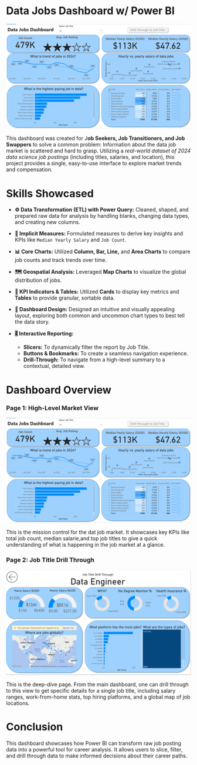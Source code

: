 # Data Jobs Dashboard w/ Power BI

![Dashboard page 1](/Images/project1,%20page1.png)

This dashboard was created for J**ob Seekers, Job Transitioners, and Job Swappers** to solve a common problem: Information about the data job market is scattered and hard to grasp. Utilizing a *real-world dataset of 2024 data science job postings* (including titles, salaries, and location), this project provides a single, easy-to-use interface to explore market trends and compensation.

# Skills Showcased

- **⚙️ Data Transformation (ETL) with Power Query:** Cleaned, shaped, and prepared raw data for analysis by handling blanks, changing data types, and creating new columns.

- **🧮 Implicit Measures:** Formulated measures to
derive key insights and KPIs like `Median Yearly Salary` and `Job Count`.

- **📊 Core Charts:** Utilized **Column, Bar, Line,** and **Area Charts** to compare job counts and track trends over time.

- **🗺️ Geospatial Analysis:** Leveraged **Map
Charts** to visualize the global distribution of jobs.

- **🔢 KPI Indicators & Tables:** Utilized **Cards** to display key metrics and **Tables** to provide granular, sortable data.

- **🎨 Dashboard Design:** Designed an intuitive and
visually appealing layout, exploring both common and uncommon chart types to best tell the data story.

- **🎚️ Interactive Reporting:**
    - **Slicers:** To dynamically filter the report by Job Title.
    - **Buttons & Bookmarks:** To create a seamless navigation experience.
    - **Drill-Through:** To navigate from a high-level summary to a contextual, detailed view.

# Dashboard Overview

### Page 1: High-Level Market View 

![Dashboard page 1](/Images/project1,%20page1.png)

This is the mission control for the dat job market. It showcases key KPIs like total job count, median salarie,and top job titles to give a quick understanding of what is happening in the job market at a glance.

### Page 2: Job Title Drill Through

![Dashboard Page 2](/Images/project1,%20page2.png)

This is the deep-dive page. From the main dashboard, one can drill through to this view to get specific details for a single job title, including salary ranges, work-from-home stats, top hiring platforms, and a global map of job locations.


# Conclusion

This dashboard showcases how Power BI can transform raw job posting data into a powerful tool for career analysis. It allows users to slice, filter, and drill through data to make informed decisions about their career paths.